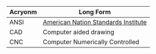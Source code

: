 Acryonm | Long Form
------- | ---------
ANSI |[American Nation Standards Institute](https://www.ansi.org/)
CAD | Computer aided drawing
CNC | Computer Numerically Controlled
